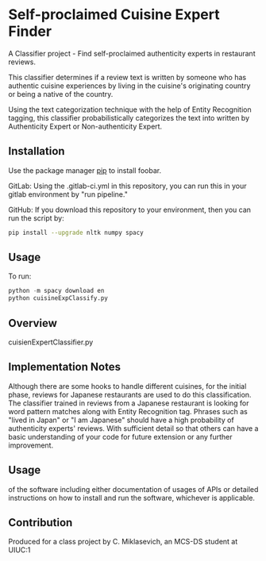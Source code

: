 # Self-proclaimed Cuisine Expert Finder

A Classifier project - Find self-proclaimed authenticity experts in restaurant reviews.

This classifier determines if a review text is written by someone who has authentic cuisine experiences by living in the cuisine's originating country or being a native of the country.

Using the text categorization technique with the help of Entity Recognition tagging, this classifier probabilistically
categorizes the text into written by Authenticity Expert or Non-authenticity Expert.

## Installation

Use the package manager [pip](https://pip.pypa.io/en/stable/) to install foobar.

GitLab:
Using the .gitlab-ci.yml in this repository, you can run this in your gitlab environment by "run pipeline."


GitHub:
If you download this repository to your environment, then you can run the script by:


```bash
pip install --upgrade nltk numpy spacy
```

## Usage

To run:

```python
python -m spacy download en
python cuisineExpClassify.py
```


## Overview
cuisienExpertClassifier.py


## Implementation Notes
Although there are some hooks to handle different cuisines,
for the initial phase, reviews for Japanese restaurants are used to do this classification.
The classifier trained in reviews from a Japanese restaurant is looking for word pattern matches along with Entity Recognition tag. Phrases such as "lived in Japan" or "I am Japanese" should have a high probability of authenticity experts' reviews.
With sufficient detail so that others can have a basic understanding of your code for future extension or any further improvement.

## Usage
of the software including either documentation of usages of APIs or detailed instructions on how to install and run the software, whichever is applicable.

## Contribution
Produced for a class project by C. Miklasevich, an MCS-DS student at UIUC:1
